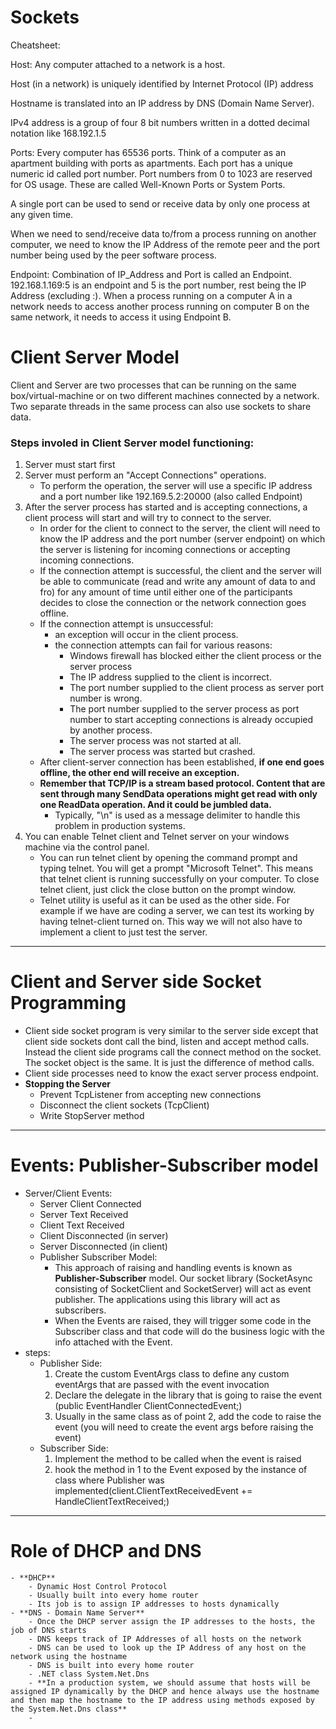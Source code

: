 # Sockets
Cheatsheet:

Host: Any computer attached to a network is a host.

Host (in a network) is uniquely identified by Internet Protocol (IP) address

Hostname is translated into an IP address by DNS (Domain Name Server).

IPv4 address is a group of four 8 bit numbers written in a dotted decimal notation like 168.192.1.5

Ports: Every computer has 65536 ports. Think of a computer as an apartment building with ports as apartments. Each port has a unique numeric id called port number. Port numbers from 0 to 1023 are reserved for OS usage. These are called Well-Known Ports or System Ports.

A single port can be used to send or receive data by only one process at any given time.

When we need to send/receive data to/from a process running on another computer, we need to know the IP Address of the remote peer and the port number being used by the peer software process.

Endpoint: Combination of IP_Address and Port is called an Endpoint. 192.168.1.169:5 is an endpoint and 5 is the port number, rest being the IP Address (excluding :).
When a process running on a computer A in a network needs to access another process running on computer B on the same network, it needs to access it using Endpoint B.

# Client Server Model
Client and Server are two processes that can be running on the same box/virtual-machine or on two different machines connected by a network. Two separate threads in the same process can also use sockets to share data.

### Steps involed in Client Server model functioning:
1. Server must start first
2. Server must perform an "Accept Connections" operations.
	- To perform the operation, the server will use a specific IP address and a port number like 192.169.5.2:20000 (also called Endpoint)
3. After the server process has started and is accepting connections, a client process will start and will try to connect to the server.
	- In order for the client to connect to the server, the client will need to know the IP address and the port number (server endpoint) on which the server is listening for incoming connections or accepting incoming connections.
	- If the connection attempt is successful, the client and the server will be able to communicate (read and write any amount of data to and fro) for any amount of time until either one of the participants decides to close the connection or the network connection goes offline.
	- If the connection attempt is unsuccessful:
		* an exception will occur in the client process.
		* the connection attempts can fail for various reasons:
			- Windows firewall has blocked either the client process or the server process
			- The IP address supplied to the client is incorrect.
			- The port number supplied to the client process as server port number is wrong.
			- The port number supplied to the server process as port number to start accepting connections is already occupied by another process.
			- The server process was not started at all.
			- The server process was started but crashed.
	- After client-server connection has been established, **if one end goes offline, the other end will receive an exception.**
	- **Remember that TCP/IP is a stream based protocol. Content that are sent through many SendData operations might get read with only one ReadData operation. And it could be jumbled data.**
		- Typically, "\n" is used as a message delimiter to handle this problem in production systems.
4. You can enable Telnet client and Telnet server on your windows machine via the control panel.
	- You can run telnet client by opening the command prompt and typing telnet. You will get a prompt "Microsoft Telnet". This means that telnet client is running successfully on your computer. To close telnet client, just click the close button on the prompt window.
	- Telnet utility is useful as it can be used as the other side. For example if we have are coding a server, we can test its working by having telnet-client turned on. This way we will not also have to implement a client to just test the server. 
	
_______________________________________________________________________________________________________________________________________________________________________________________

# Client and Server side Socket Programming
- Client side socket program is very similar to the server side except that client side sockets dont call the bind, listen and accept method calls. Instead the client side programs call the connect method on the socket. The socket object is the same. It is just the difference of method calls.
- Client side processes need to know the exact server process endpoint. 
- **Stopping the Server**
	* Prevent TcpListener from accepting new connections
	* Disconnect the client sockets (TcpClient)
	* Write StopServer method
_______________________________________________________________________________________________________________________________________________________________________________________

# Events: Publisher-Subscriber model
- Server/Client Events:
	* Server Client Connected
	* Server Text Received
	* Client Text Received
	* Client Disconnected (in server)
	* Server Disconnected (in client)
	* Publisher Subscriber Model: 
		+ This approach of raising and handling events is known as **Publisher-Subscriber** model. Our socket library (SocketAsync consisting of SocketClient and SocketServer) will act as event publisher. The applications using this library will act as subscribers.
		+ When the Events are raised, they will trigger some code in the Subscriber class and that code will do the business logic with the info attached with the Event.
- steps:
	+ Publisher Side:
		1. Create the custom EventArgs class to define any custom eventArgs that are passed with the event invocation
		2. Declare the delegate in the library that is going to raise the event (public EventHandler<ClientConnectedEventArgs> ClientConnectedEvent;)
		3. Usually in the same class as of point 2, add the code to raise the event (you will need to create the event args before raising the event)
	+ Subscriber Side:
		1. Implement the method to be called when the event is raised
		2. hook the method in 1 to the Event exposed by the instance of class where Publisher was implemented(client.ClientTextReceivedEvent += HandleClientTextReceived;) 
		
_______________________________________________________________________________________________________________________________________________________________________________________
# Role of DHCP and DNS
	- **DHCP**
		- Dynamic Host Control Protocol
		- Usually built into every home router
		- Its job is to assign IP addresses to hosts dynamically
	- **DNS - Domain Name Server**
		- Once the DHCP server assign the IP addresses to the hosts, the job of DNS starts
		- DNS keeps track of IP Addresses of all hosts on the network
		- DNS can be used to look up the IP Address of any host on the network using the hostname
		- DNS is built into every home router
		- .NET class System.Net.Dns
		- **In a production system, we should assume that hosts will be assigned IP dynamically by the DHCP and hence always use the hostname and then map the hostname to the IP address using methods exposed by the System.Net.Dns class**
		- 